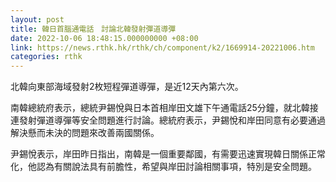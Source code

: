 ```yaml
---
layout: post
title: 韓日首腦通電話　討論北韓發射彈道導彈
date: 2022-10-06 18:48:15.000000000 +08:00
link: https://news.rthk.hk/rthk/ch/component/k2/1669914-20221006.htm
categories: rthk
---
```


北韓向東部海域發射2枚短程彈道導彈，是近12天內第六次。

南韓總統府表示，總統尹錫悅與日本首相岸田文雄下午通電話25分鐘，就北韓接連發射彈道導彈等安全問題進行討論。總統府表示，尹錫悅和岸田同意有必要通過解決懸而未決的問題來改善兩國關係。

尹錫悅表示，岸田昨日指出，南韓是一個重要鄰國，有需要迅速實現韓日關係正常化，他認為有關說法具有前膽性，希望與岸田討論相關事項，特別是安全問題。
